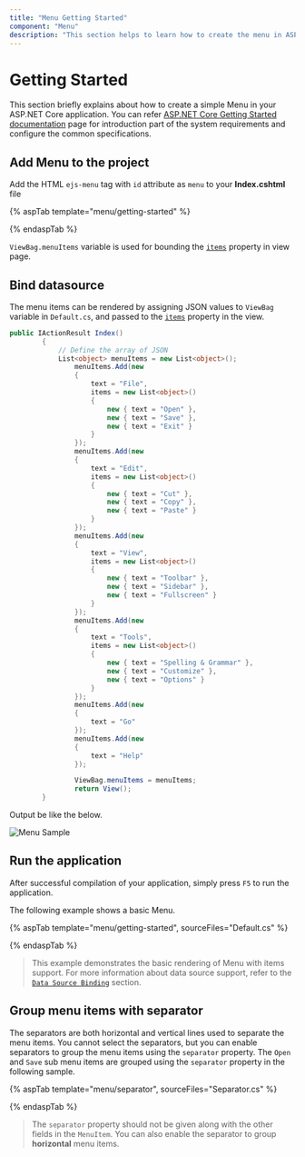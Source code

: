 ```yaml
---
title: "Menu Getting Started"
component: "Menu"
description: "This section helps to learn how to create the menu in ASP.NET Core application with its basic features (rendering with data items and divider in menu items) in step-by-step procedure."
---
```


# Getting Started

This section briefly explains about how to create a simple Menu in your ASP.NET Core application. You can refer [ASP.NET Core Getting Started documentation](../getting-started) page for introduction part of the system requirements and configure the common specifications.

## Add Menu to the project

Add the HTML `ejs-menu` tag with `id` attribute as `menu` to your **Index.cshtml** file

{% aspTab template="menu/getting-started" %}

{% endaspTab %}

`ViewBag.menuItems` variable is used for bounding the [`items`](https://help.syncfusion.com/cr/cref_files/aspnetcore-js2/Syncfusion.EJ2~Syncfusion.EJ2.Navigations.Menu~Items.html) property in view page.

## Bind datasource

The menu items can be rendered by assigning JSON values to `ViewBag` variable in `Default.cs`, and passed to the
[`items`](https://help.syncfusion.com/cr/cref_files/aspnetcore-js2/Syncfusion.EJ2~Syncfusion.EJ2.Navigations.Menu~Items.html) property in the view.

```cs
public IActionResult Index()
        {
            // Define the array of JSON
            List<object> menuItems = new List<object>();
                menuItems.Add(new
                {
                    text = "File",
                    items = new List<object>()
                    {
                        new { text = "Open" },
                        new { text = "Save" },
                        new { text = "Exit" }
                    }
                });
                menuItems.Add(new
                {
                    text = "Edit",
                    items = new List<object>()
                    {
                        new { text = "Cut" },
                        new { text = "Copy" },
                        new { text = "Paste" }
                    }
                });
                menuItems.Add(new
                {
                    text = "View",
                    items = new List<object>()
                    {
                        new { text = "Toolbar" },
                        new { text = "Sidebar" },
                        new { text = "Fullscreen" }
                    }
                });
                menuItems.Add(new
                {
                    text = "Tools",
                    items = new List<object>()
                    {
                        new { text = "Spelling & Grammar" },
                        new { text = "Customize" },
                        new { text = "Options" }
                    }
                });
                menuItems.Add(new
                {
                    text = "Go"
                });
                menuItems.Add(new
                {
                    text = "Help"
                });

                ViewBag.menuItems = menuItems;
                return View();
        }

```

Output be like the below.

![Menu Sample](./images/menu.png)

## Run the application

After successful compilation of your application, simply press `F5` to run the application.

The following example shows a basic Menu.

{% aspTab template="menu/getting-started", sourceFiles="Default.cs" %}

{% endaspTab %}

> This example demonstrates the basic rendering of Menu with items support.
For more information about data source support,
refer to the [`Data Source Binding`](./data-source-binding-and-custom-menu-items#data-binding) section.

## Group menu items with separator

The separators are both horizontal and vertical lines used to separate the menu items.
You cannot select the separators, but you can enable separators to group the menu items
using the `separator` property.
The `Open` and `Save` sub menu items are grouped using the `separator` property in the following sample.

{% aspTab template="menu/separator", sourceFiles="Separator.cs" %}

{% endaspTab %}

> The `separator` property should not be given
along with the other fields in the `MenuItem`.
You can also enable the separator to group **horizontal** menu items.

